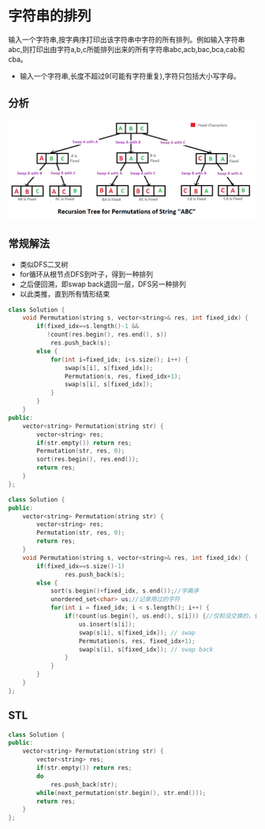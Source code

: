 # 字符串的排列

输入一个字符串,按字典序打印出该字符串中字符的所有排列。例如输入字符串abc,则打印出由字符a,b,c所能排列出来的所有字符串abc,acb,bac,bca,cab和cba。  

- 输入一个字符串,长度不超过9(可能有字符重复),字符只包括大小写字母。

## 分析

![img](./permutationOfString.png)

## 常规解法

- 类似DFS二叉树  
- for循环从根节点DFS到叶子，得到一种排列  
- 之后便回溯，即swap back退回一层，DFS另一种排列  
- 以此类推，直到所有情形结束

```cpp
class Solution {
    void Permutation(string s, vector<string>& res, int fixed_idx) {
        if(fixed_idx==s.length()-1 &&
           !count(res.begin(), res.end(), s))
            res.push_back(s);
        else {
            for(int i=fixed_idx; i<s.size(); i++) {
                swap(s[i], s[fixed_idx]);
                Permutation(s, res, fixed_idx+1);
                swap(s[i], s[fixed_idx]);
            }
        }
    }
public:
    vector<string> Permutation(string str) {
        vector<string> res;
        if(str.empty()) return res;
        Permutation(str, res, 0);
        sort(res.begin(), res.end());
        return res;
    }
};
```


```cpp
class Solution {
public:
    vector<string> Permutation(string str) {
        vector<string> res;
        Permutation(str, res, 0);
        return res;
    }
    void Permutation(string s, vector<string>& res, int fixed_idx) {
        if(fixed_idx==s.size()-1)
                res.push_back(s);
        else {
            sort(s.begin()+fixed_idx, s.end());//字典序
            unordered_set<char> us;//记录用过的字符
            for(int i = fixed_idx; i < s.length(); i++) {
                if(!count(us.begin(), us.end(), s[i])) {//仅和没交换的，做交换
                    us.insert(s[i]);
                    swap(s[i], s[fixed_idx]); // swap
                    Permutation(s, res, fixed_idx+1);
                    swap(s[i], s[fixed_idx]); // swap back
                }
            }
        }
    }
};
```

## STL

```cpp
class Solution {
public:
    vector<string> Permutation(string str) {
        vector<string> res;
        if(str.empty()) return res;
        do
            res.push_back(str);
        while(next_permutation(str.begin(), str.end()));
        return res;
    }
};
```
